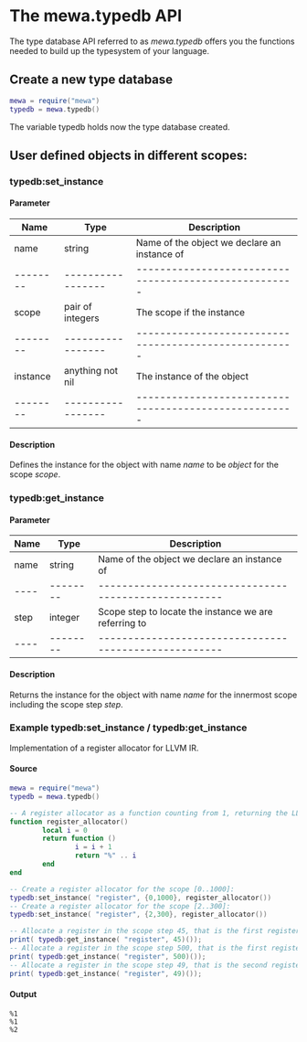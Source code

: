 # The mewa.typedb API

The type database API referred to as _mewa.typedb_ offers you the functions needed to build up the typesystem of your language. 

## Create a new type database
```lua
mewa = require("mewa")
typedb = mewa.typedb()
```
The variable typedb holds now the type database created.

## User defined objects in different scopes:
### typedb:set_instance
#### Parameter
| Name     | Type              | Description                                           |
| -------- | ----------------- | ----------------------------------------------------- |
| name     | string            | Name of the object we declare an instance of          |
| -------- | ----------------- | ----------------------------------------------------- |
| scope    | pair of integers  | The scope if the instance                             |
| -------- | ----------------- | ----------------------------------------------------- |
| instance | anything not nil  | The instance of the object                            |
| -------- | ----------------- | ----------------------------------------------------- |

#### Description
Defines the instance for the object with name _name_ to be _object_ for the scope _scope_.

### typedb:get_instance
#### Parameter
| Name | Type     | Description                                           |
| ---- | -------- | ----------------------------------------------------- |
| name | string   | Name of the object we declare an instance of          |
| ---- | -------- | ----------------------------------------------------- |
| step | integer  | Scope step to locate the instance we are referring to |
| ---- | -------- | ----------------------------------------------------- |
#### Description
Returns the instance for the object with name _name_ for the innermost scope including the scope step _step_.

### Example typedb:set_instance / typedb:get_instance
Implementation of a register allocator for LLVM IR.

#### Source
```lua
mewa = require("mewa")
typedb = mewa.typedb()

-- A register allocator as a function counting from 1, returning the LLVM register identifiers:
function register_allocator()
        local i = 0
        return function ()
                i = i + 1
                return "%" .. i
        end
end

-- Create a register allocator for the scope [0..1000]:
typedb:set_instance( "register", {0,1000}, register_allocator())
-- Create a register allocator for the scope [2..300]:
typedb:set_instance( "register", {2,300}, register_allocator())

-- Allocate a register in the scope step 45, that is the first register in [2..300]:
print( typedb:get_instance( "register", 45)());
-- Allocate a register in the scope step 500, that is the first register in [0..1000]:
print( typedb:get_instance( "register", 500)());
-- Allocate a register in the scope step 49, that is the second register in [2..300]:
print( typedb:get_instance( "register", 49)());
```
#### Output
```
%1
%1
%2
```



